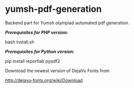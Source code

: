 # yumsh-pdf-generation
Backend part for Yumsh olympiad automated pdf generation.

***Prerequisites for PHP version:***

bash install.sh


***Prerequisites for Python version:***

pip install reportlab pypdf2

Download the newest version of DejaVu Fonts from

http://dejavu-fonts.org/wiki/Download
